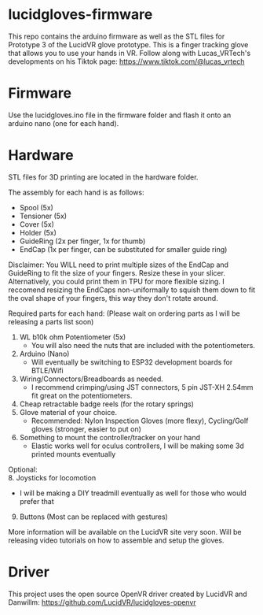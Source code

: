 # lucidgloves-firmware
This repo contains the arduino firmware as well as the STL files for Prototype 3 of the LucidVR glove prototype. This is a finger tracking glove that allows you to use your hands in VR. Follow along with Lucas_VRTech's developments on his Tiktok page:
https://www.tiktok.com/@lucas_vrtech

# Firmware
Use the lucidgloves.ino file in the firmware folder and flash it onto an arduino nano (one for each hand).

# Hardware
STL files for 3D printing are located in the hardware folder. 

The assembly for each hand is as follows:
* Spool (5x)
* Tensioner (5x)
* Cover (5x)
* Holder (5x)
* GuideRing (2x per finger, 1x for thumb)
* EndCap (1x per finger, can be substituted for smaller guide ring) 

Disclaimer: You WILL need to print multiple sizes of the EndCap and GuideRing to fit the size of your fingers. Resize these in your slicer. Alternatively, you could print them in TPU for more flexible sizing. I reccomend resizing the EndCaps non-uniformally to squish them down to fit the oval shape of your fingers, this way they don't rotate around.

Required parts for each hand: (Please wait on ordering parts as I will be releasing a parts list soon)
1. WL b10k ohm Potentiometer (5x)
   - You will also need the nuts that are included with the potentiometers.
3. Arduino (Nano)
   - Will eventually be switching to ESP32 development boards for BTLE/Wifi
4. Wiring/Connectors/Breadboards as needed.
    - I recommend crimping/using JST connectors, 5 pin JST-XH 2.54mm fit great on the potentiometers.
5. Cheap retractable badge reels (for the rotary springs)
6. Glove material of your choice.
   - Recommended: Nylon Inspection Gloves (more flexy), Cycling/Golf gloves (stronger, easier to put on)
7. Something to mount the controller/tracker on your hand
   - Elastic works well for oculus controllers, I will be making some 3d printed mounts eventually

Optional:  
8. Joysticks for locomotion
   - I will be making a DIY treadmill eventually as well for those who would prefer that
9. Buttons (Most can be replaced with gestures)

More information will be available on the LucidVR site very soon.
Will be releasing video tutorials on how to assemble and setup the gloves.

# Driver
This project uses the open source OpenVR driver created by LucidVR and Danwillm:
https://github.com/LucidVR/lucidgloves-openvr
